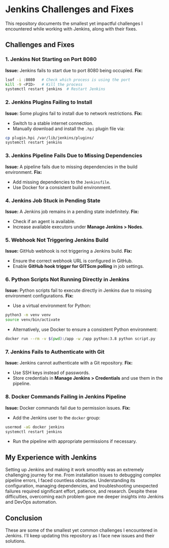 # Jenkins Challenges and Fixes

This repository documents the smallest yet impactful challenges I encountered while working with Jenkins, along with their fixes.

## Challenges and Fixes

### 1. Jenkins Not Starting on Port 8080
**Issue:** Jenkins fails to start due to port 8080 being occupied.
**Fix:**
```bash
lsof -i :8080   # Check which process is using the port
kill -9 <PID>   # Kill the process
systemctl restart jenkins  # Restart Jenkins
```

### 2. Jenkins Plugins Failing to Install
**Issue:** Some plugins fail to install due to network restrictions.
**Fix:**
- Switch to a stable internet connection.
- Manually download and install the `.hpi` plugin file via:
```bash
cp plugin.hpi /var/lib/jenkins/plugins/
systemctl restart jenkins
```

### 3. Jenkins Pipeline Fails Due to Missing Dependencies
**Issue:** A pipeline fails due to missing dependencies in the build environment.
**Fix:**
- Add missing dependencies to the `Jenkinsfile`.
- Use Docker for a consistent build environment.

### 4. Jenkins Job Stuck in Pending State
**Issue:** A Jenkins job remains in a pending state indefinitely.
**Fix:**
- Check if an agent is available.
- Increase available executors under **Manage Jenkins > Nodes**.

### 5. Webhook Not Triggering Jenkins Build
**Issue:** GitHub webhook is not triggering a Jenkins build.
**Fix:**
- Ensure the correct webhook URL is configured in GitHub.
- Enable **GitHub hook trigger for GITScm polling** in job settings.

### 6. Python Scripts Not Running Directly in Jenkins
**Issue:** Python scripts fail to execute directly in Jenkins due to missing environment configurations.
**Fix:**
- Use a virtual environment for Python:
```bash
python3 -m venv venv
source venv/bin/activate
```
- Alternatively, use Docker to ensure a consistent Python environment:
```bash
docker run --rm -v $(pwd):/app -w /app python:3.8 python script.py
```

### 7. Jenkins Fails to Authenticate with Git
**Issue:** Jenkins cannot authenticate with a Git repository.
**Fix:**
- Use SSH keys instead of passwords.
- Store credentials in **Manage Jenkins > Credentials** and use them in the pipeline.

### 8. Docker Commands Failing in Jenkins Pipeline
**Issue:** Docker commands fail due to permission issues.
**Fix:**
- Add the Jenkins user to the `docker` group:
```bash
usermod -aG docker jenkins
systemctl restart jenkins
```
- Run the pipeline with appropriate permissions if necessary.

## My Experience with Jenkins

Setting up Jenkins and making it work smoothly was an extremely challenging journey for me. From installation issues to debugging complex pipeline errors, I faced countless obstacles. Understanding its configuration, managing dependencies, and troubleshooting unexpected failures required significant effort, patience, and research. Despite these difficulties, overcoming each problem gave me deeper insights into Jenkins and DevOps automation.

## Conclusion
These are some of the smallest yet common challenges I encountered in Jenkins. I'll keep updating this repository as I face new issues and their solutions.
